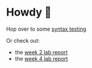 # Howdy 🤠

Hop over to some [syntax testing](basic-syntax.md)

Or check out:

- the [week 2 lab report](week2.md)
- the [week 4 lab report](week4.md)
